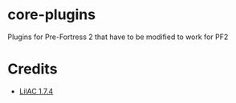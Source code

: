 # core-plugins
 Plugins for Pre-Fortress 2 that have to be modified to work for PF2

# Credits 
- [LilAC 1.7.4](https://github.com/J-Tanzanite/Little-Anti-Cheat/)
